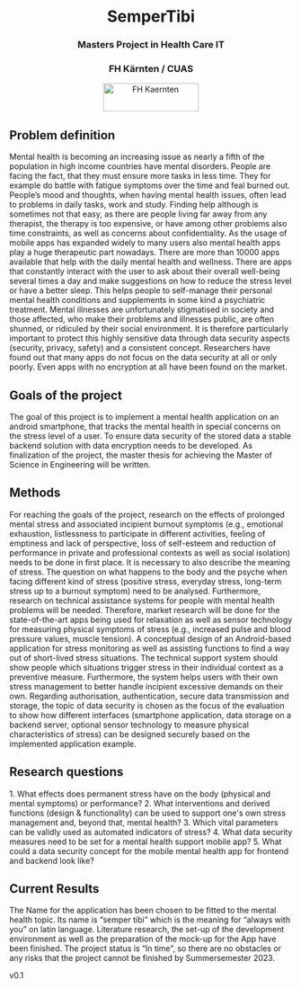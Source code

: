 <h1 align="center"> SemperTibi</h1>
<h3 align="center"> Masters Project in Health Care IT </h3>
<h3 align="center"> FH Kärnten / CUAS </h3>
<p align="center">
<a href="https://www.fh-kaernten.at/" target="blank"><img align="center" src="https://www.fh-kaernten.at/fileadmin/template/fh_kaernten/images/FH-Kaernten-Logo.png" alt="FH Kaernten" height="50" width="170" /></a></p>

<h2 align="left"> Problem definition</h2>
Mental health is becoming an increasing issue as nearly a fifth of the population in high income countries have mental disorders. People are facing the fact, that they must ensure more tasks in less time. They for example do battle with fatigue symptoms over the time and feal burned out. People’s mood and thoughts, when having mental health issues, often lead to problems in daily tasks, work and study. Finding help although is sometimes not that easy, as there are people living far away from any therapist, the therapy is too expensive, or have among other problems also time constraints, as well as concerns about confidentiality. 
As the usage of mobile apps has expanded widely to many users also mental health apps play a huge therapeutic part nowadays. There are more than 10000 apps available that help with the daily mental health and wellness. There are apps that constantly interact with the user to ask about their overall well-being several times a day and make suggestions on how to reduce the stress level or have a better sleep. This helps people to self-manage their personal mental health conditions and supplements in some kind a psychiatric treatment.  
Mental illnesses are unfortunately stigmatised in society and those affected, who make their problems and illnesses public, are often shunned, or ridiculed by their social environment. It is therefore particularly important to protect this highly sensitive data through data security aspects (security, privacy, safety) and a consistent concept. Researchers have found out that many apps do not focus on the data security at all or only poorly. Even apps with no encryption at all have been found on the market.

<h2 align="left"> Goals of the project</h2>
The goal of this project is to implement a mental health application on an android smartphone, that tracks the mental health in special concerns on the stress level of a user. To ensure data security of the stored data a stable backend solution with data encryption needs to be developed. As finalization of the project, the master thesis for achieving the Master of Science in Engineering will be written. 

<h2 align="left"> Methods</h2>
For reaching the goals of the project, research on the effects of prolonged mental stress and associated incipient burnout symptoms (e.g., emotional exhaustion, listlessness to participate in different activities, feeling of emptiness and lack of perspective, loss of self-esteem and reduction of performance in private and professional contexts as well as social isolation) needs to be done in first place. It is necessary to also describe the meaning of stress. The question on what happens to the body and the psyche when facing different kind of stress (positive stress, everyday stress, long-term stress up to a burnout symptom) need to be analysed.
Furthermore, research on technical assistance systems for people with mental health problems will be needed. Therefore, market research will be done for the state-of-the-art apps being used for relaxation as well as sensor technology for measuring physical symptoms of stress (e.g., increased pulse and blood pressure values, muscle tension).
A conceptual design of an Android-based application for stress monitoring as well as assisting functions to find a way out of short-lived stress situations. The technical support system should show people which situations trigger stress in their individual context as a preventive measure. Furthermore, the system helps users with their own stress management to better handle incipient excessive demands on their own.
Regarding authorisation, authentication, secure data transmission and storage, the topic of data security is chosen as the focus of the evaluation to show how different interfaces (smartphone application, data storage on a backend server, optional sensor technology to measure physical characteristics of stress) can be designed securely based on the implemented application example.   

<h2 align="left"> Research questions</h2>
1.	What effects does permanent stress have on the body (physical and mental symptoms) or performance?
2.	What interventions and derived functions (design & functionality) can be used to support one's own stress management and, beyond that, mental health?
3.	Which vital parameters can be validly used as automated indicators of stress?
4.	What data security measures need to be set for a mental health support mobile app?
5.	What could a data security concept for the mobile mental health app for frontend and backend look like?

<h2 align="left"> Current Results </h2>
The Name for the application has been chosen to be fitted to the mental health topic. Its name is “semper tibi” which is the meaning for “always with you” on latin language. 
Literature research, the set-up of the development environment as well as the preparation of the mock-up for the App have been finished. 
The project status is “In time”, so there are no obstacles or any risks that the project cannot be finished by Summersemester 2023. 

v0.1
